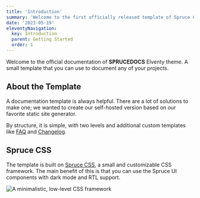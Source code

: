 ```yaml
---
title: 'Introduction'
summary: 'Welcome to the first officially released template of Spruce CSS an 11ty based documentation.'
date: '2023-05-19'
eleventyNavigation:
  key: Introduction
  parent: Getting Started
  order: 1
---
```


Welcome to the official documentation of **SPRUCEDOCS** Elventy theme. A small template that you can use to document any of your projects.

## About the Template

A documentation template is always helpful. There are a lot of solutions to make one; we wanted to create our self-hosted version based on our favorite static site generator.

By structure, it is simple, with two levels and additional custom templates like [FAQ](/faq/) and [Changelog](/changelog/).

## Spruce CSS

The template is built on [Spruce CSS](https://sprucecss.com/), a small and customizable CSS framework. The main benefit of this is that you can use the Spruce UI components with dark mode and RTL support.

![A minimalistic, low-level CSS framework](/img/cover/sprucecss.png)

